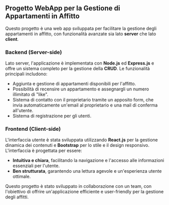## Progetto WebApp per la Gestione di Appartamenti in Affitto  

Questo progetto è una web app sviluppata per facilitare la gestione degli appartamenti in affitto, con funzionalità avanzate sia lato **server** che lato **client**.  

### Backend (Server-side)  
Lato server, l'applicazione è implementata con **Node.js** ed **Express.js** e offre un sistema completo per la gestione della **CRUD**. Le funzionalità principali includono:  
- Aggiunta e gestione di appartamenti disponibili per l'affitto.  
- Possibilità di recensire un appartamento e assegnargli un numero illimitato di "like".  
- Sistema di contatto con il proprietario tramite un apposito form, che invia automaticamente un'email al proprietario e una mail di conferma all'utente.  
- Sistema di registrazione per gli utenti.  

### Frontend (Client-side)  
L'interfaccia utente è stata sviluppata utilizzando **React.js** per la gestione dinamica dei contenuti e **Bootstrap** per lo stile e il design responsivo. L'interfaccia è progettata per essere:  
- **Intuitiva e chiara**, facilitando la navigazione e l'accesso alle informazioni essenziali per l'utente.  
- **Ben strutturata**, garantendo una lettura agevole e un'esperienza utente ottimale.  

Questo progetto è stato sviluppato in collaborazione con un team, con l'obiettivo di offrire un'applicazione efficiente e user-friendly per la gestione degli affitti.  
